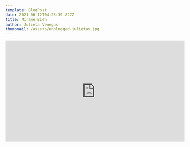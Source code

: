 ```yaml
---
template: BlogPost
date: 2021-06-12T04:25:39.827Z
title: Mírame Bien
author: Julieta Venegas
thumbnail: /assets/unplugged-julietav.jpg
---
```

<iframe width="560" height="315" src="https://www.youtube.com/embed/tC_p0KJCNow" frameborder="0" allow="accelerometer; autoplay; encrypted-media; gyroscope; picture-in-picture" allowfullscreen></iframe>